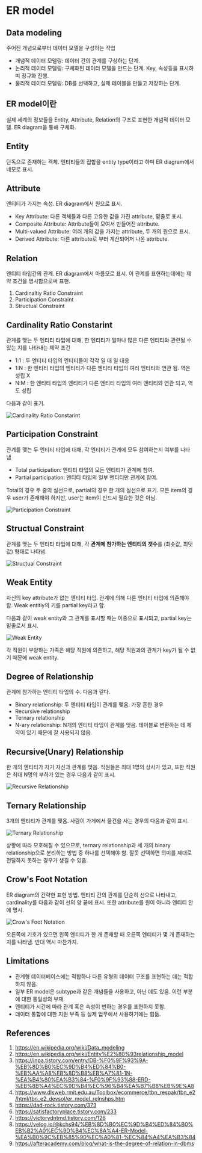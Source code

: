 # ER model

## Data modeling

주어진 개념으로부터 데이터 모델을 구성하는 작업

- 개념적 데이터 모델링: 데이터 간의 관계를 구상하는 단계.
- 논리적 데이터 모델링: 구체화된 데이터 모델을 만드는 단계. Key, 속성등을 표시하며 정규화 진행.
- 물리적 데이터 모델링: DB를 선택하고, 실제 테이블을 만들고 저장하는 단계.

## ER model이란

실제 세계의 정보들을 Entity, Attribute, Relation의 구조로 표현한 개념적 데이터 모델. ER diagram을 통해 구체화.

## Entity

단독으로 존재하는 객체. 엔티티들의 집합을 entity type이라고 하며 ER diagram에서 네모로 표시.

## Attribute

엔티티가 가지는 속성. ER diagram에서 원으로 표시.

- Key Attribute: 다른 객체들과 다른 고유한 값을 가진 attribute, 밑줄로 표시.
- Composite Attribute: Attribute들이 모여서 만들어진 attribute.
- Multi-valued Attribute: 여러 개의 값을 가지는 attribute, 두 개의 원으로 표시.
- Derived Attribute: 다른 attribute로 부터 계산되어저 나온 attribute.

## Relation

엔티티 타입간의 관계. ER diagram에서 마름모로 표시. 이 관계를 표현하는데에는 제약 조건을 명시함으로써 표현.

1. Cardinaltiy Ratio Constraint
2. Participation Constraint
3. Structual Constraint

## Cardinality Ratio Constarint

관계를 맺는 두 엔티티 타입에 대해, 한 엔티티가 얼마나 많은 다른 엔티티와 관련될 수 있는 지를 나타내는 제약 조건

- 1:1 : 두 엔티티 타입의 엔티티들이 각각 일 대 일 대응
- 1:N : 한 엔티티 타입의 엔티티가 다른 엔티티 타입의 여러 엔티티와 연관 됨. 역은 성립 X
- N:M : 한 엔티티 타입의 엔티티가 다른 엔티티 타입의 여러 엔티티와 연관 되고, 역도 성립

다음과 같이 표기.

![Cardinality Ratio Constarint](/imgs/2022-10-06-1.PNG)

## Participation Constraint

관계를 맺는 두 엔티티 타입에 대해, 각 엔티티가 관계에 모두 참여하는지 여부를 나타 냄

- Total participation: 엔티티 타입의 모든 엔티티가 관계에 참여.
- Partial participation: 엔티티 타입의 일부 엔티티만 관계에 참여.

Total의 경우 두 줄의 실선으로, partial의 경우 한 개의 실선으로 표기. 모든 item의 경우 user가 존재해야 하지만, user는 item이 반드시 필요한 것은 아님.

![Participation Constraint](/imgs/2022-10-06-2.PNG)

## Structual Constraint

관계를 맺는 두 엔티티 타입에 대해, 각 **관계에 참가하는 엔티티의 갯수**를 (최솟값, 최댓값) 형태로 나타냄.

![Structual Constraint](/imgs/2022-10-06-3.PNG)

## Weak Entity

자신의 key attribute가 없는 엔티티 타입. 관계에 의해 다른 엔티티 타입에 의존해야 함. Weak entitiy의 키를 partial key라고 함.

다음과 같이 weak entity와 그 관계를 표시할 때는 이중으로 표시되고, partial key는 밑줄로서 표시.

![Weak Entity](/imgs/2022-10-06-4.PNG)

각 직원이 부양하는 가족은 해당 직원에 의존하고, 해당 직원과의 관계가 key가 될 수 없기 때문에 weak entity.

## Degree of Relationship

관계에 참가하는 엔티티 타입의 수. 다음과 같다.

- Binary relationship: 두 엔티티 타입이 관계를 맺음. 가장 흔한 경우
- Recursive relationship
- Ternary relationship
- N-ary relationship: N개의 엔티티 타입이 관계를 맺음. 테이블로 변환하는 데 제약이 있기 때문에 잘 사용되지 않음.

## Recursive(Unary) Relationship

한 개의 엔티티가 자기 자신과 관계를 맺음. 직원들은 최대 1명의 상사가 있고, 또한 직원은 최대 N명의 부하가 있는 경우 다음과 같이 표시.

![Recursive Relationship](/imgs/2022-10-07-1.PNG)

## Ternary Relationship

3개의 엔티티가 관계를 맺음. 사람이 가게에서 물건을 사는 경우의 다음과 같이 표시.

![Ternary Relationship](/imgs/2022-10-07-2.PNG)

상황에 따라 모호해질 수 있으므로, ternary relationship과 세 개의 binary relationship으로 분리하는 방법 중 하나를 선택해야 함. 잘못 선택하면 의미를 제대로 전달하지 못하는 경우가 생길 수 있음.

## Crow's Foot Notation

ER diagram의 간략한 표현 방법. 엔티티 간의 관계를 단순히 선으로 나타내고, cardinality를 다음과 같이 선의 양 끝에 표시. 또한 attribute를 원이 아니라 엔티티 안에 명시.

![Crow's Foot Notation](/imgs/2022-10-07-3.PNG)

오른쪽에 기호가 있으면 왼쪽 엔티티가 한 개 존재할 때 오른쪽 엔티티가 몇 개 존재하는 지를 나타냄. 반대 역시 마찬가지.

## Limitations

- 관계형 데이터베이스에는 적합하나 다른 유형의 데이터 구조를 표현하는 데는 적합하지 않음.
- 일부 ER model은 subtype과 같은 개념들을 사용하고, 아닌 데도 있음. 이런 부분에 대한 통일성의 부재.
- 엔티티가 시간에 따라 관계 혹은 속성이 변하는 경우를 표현하지 못함.
- 데이터 통합에 대한 지원 부족 등 실제 업무에서 사용하기에는 힘듦.

## References

1. https://en.wikipedia.org/wiki/Data_modeling
2. https://en.wikipedia.org/wiki/Entity%E2%80%93relationship_model
3. https://inpa.tistory.com/entry/DB-%F0%9F%93%9A-%EB%8D%B0%EC%9D%B4%ED%84%B0-%EB%AA%A8%EB%8D%B8%EB%A7%81-1N-%EA%B4%80%EA%B3%84-%F0%9F%93%88-ERD-%EB%8B%A4%EC%9D%B4%EC%96%B4%EA%B7%B8%EB%9E%A8
4. https://www.dlsweb.rmit.edu.au/Toolbox/ecommerce/tbn_respak/tbn_e2/html/tbn_e2_devsol/er_model_relnshps.htm
5. https://dad-rock.tistory.com/373
6. https://satisfactoryplace.tistory.com/233
7. https://victorydntmd.tistory.com/126
8. https://velog.io/@kchs94/%EB%8D%B0%EC%9D%B4%ED%84%B0%EB%B2%A0%EC%9D%B4%EC%8A%A4-ER-Model-%EA%B0%9C%EB%85%90%EC%A0%81-%EC%84%A4%EA%B3%84
9. https://afteracademy.com/blog/what-is-the-degree-of-relation-in-dbms
